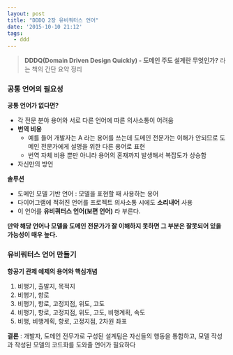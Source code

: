 ```yaml
---
layout: post
title: "DDDQ 2장 유비쿼터스 언어"
date: '2015-10-10 21:12'
tags:
  - ddd
---
```


> **DDDQ(Domain Driven Design Quickly) - 도메인 주도 설계란 무엇인가?** 라는 책의 간단 요약 정리

### 공통 언어의 필요성

**공통 언어가 없다면?**

- 각 전문 분야 용어와 서로 다른 언어에 따른 의사소통이 어려움
- **번역 비용**
  - 예를 들어 개발자는 A 라는 용어를 쓰는데 도메인 전문가는 이해가 안되므로 도메인 전문가에게 설명을 위한 다른 용어로 표현
  - 번역 자체 비용 뿐만 아니라 용어의 혼재까지 발생해서 복잡도가 상승함
- 자신만의 방언

**솔루션**

- 도메인 모델 기반 언어 : 모델을 표현할 때 사용하는 용어
- 다이어그램에 적혀진 언어를 프로젝트 의사소통 시에도 **소리내어** 사용
- 이 언어를 **유비쿼터스 언어(보편 언어)** 라 부른다.

**만약 해당 언어나 모델을 도메인 전문가가 잘 이해하지 못하면 그 부분은 잘못되어 있을 가능성이 매우 높다.**

### 유비쿼터스 언어 만들기

**항공기 관제 예제의 용어와 핵심개념**

1. 비행기, 출발지, 목적지
2. 비행기, 항로
3. 비행기, 항로, 고정지점, 위도, 고도
4. 비행기, 항로, 고정지점, 위도, 고도, 비행계획, 속도
5. 비행, 비행계획, 항로, 고정지점, 2차원 좌표

**결론** : 개발자, 도메인 전무가로 구성된 설계팀은 자신들의 행동을 통합하고, 모델 작성과 작성된 모델의 코드화를 도와줄 언어가 필요하다
